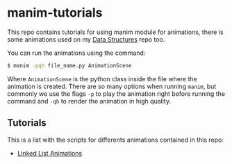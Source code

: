 # manim-tutorials

This repo contains tutorials for using manim module for animations, there is some animations used on my [Data Structures](https://github.com/init-nahuel/data-structures) repo too.

You can run the animations using the command:

```bash
$ manim -pqh file_name.py AnimationScene
```

Where `AnimationScene` is the python class inside the file where the animation is created. There are so many options when running `manim`, but commonly we use the flags `-p` to play the animation right before running the command and `-qh` to render the animation in high quality.

## Tutorials

This is a list with the scripts for differents animations contained in this repo:

- [Linked List Animations](./tutorials/data_structures_animations/linked_list/linked_list_animations.py)
